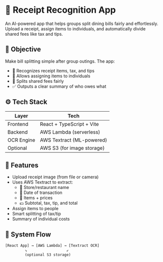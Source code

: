 # 🧾 Receipt Recognition App

An AI-powered app that helps groups split dining bills fairly and effortlessly. Upload a receipt, assign items to individuals, and automatically divide shared fees like tax and tips.


## 🎯 Objective

Make bill splitting simple after group outings. The app:
- 🧾 Recognizes receipt items, tax, and tips
- 👤 Allows assigning items to individuals
- 💸 Splits shared fees fairly
- ✅ Outputs a clear summary of who owes what


## ⚙️ Tech Stack

| Layer        | Tech                         |
|--------------|------------------------------|
| Frontend     | React + TypeScript + Vite    |
| Backend      | AWS Lambda (serverless)      |
| OCR Engine   | AWS Textract (ML-powered)    |
| Optional     | AWS S3 (for image storage)   |


## 📸 Features

- Upload receipt image (from file or camera)
- Uses AWS Textract to extract:
  - 🏪 Store/restaurant name
  - 📅 Date of transaction
  - 🧾 Items + prices
  - 💵 Subtotal, tax, tip, and total
- Assign items to people
- Smart splitting of tax/tip
- Summary of individual costs


## 🔁 System Flow

```txt
[React App] → [AWS Lambda] → [Textract OCR]
         ↘︎                  ↙︎
         (optional S3 storage)
